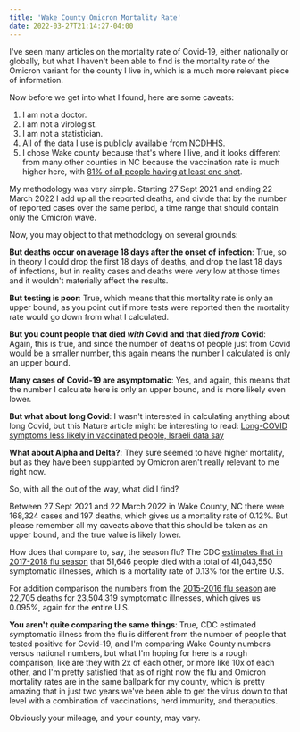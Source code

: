 ```yaml
---
title: 'Wake County Omicron Mortality Rate'
date: 2022-03-27T21:14:27-04:00
---
```


I've seen many articles on the mortality rate of Covid-19, either nationally or
globally, but what I haven't been able to find is the mortality rate of the
Omicron variant for the county I live in, which is a much more relevant piece of
information.

Now before we get into what I found, here are some caveats:

1. I am not a doctor.
1. I am not a virologist.
1. I am not a statistician.
1. All of the data I use is publicly available from
   [NCDHHS](https://covid19.ncdhhs.gov/dashboard/data-behind-dashboards).
1. I chose Wake county because that's where I live, and it looks different from
   many other counties in NC because the vaccination rate is much higher here,
   with
   [81% of all people having at least one shot](https://covid19.ncdhhs.gov/dashboard/vaccinations).

My methodology was very simple. Starting 27 Sept 2021 and ending 22 March 2022 I
add up all the reported deaths, and divide that by the number of reported cases
over the same period, a time range that should contain only the Omicron wave.

Now, you may object to that methodology on several grounds:

**But deaths occur on average 18 days after the onset of infection**: True, so
in theory I could drop the first 18 days of deaths, and drop the last 18 days of
infections, but in reality cases and deaths were very low at those times and it
wouldn't materially affect the results.

**But testing is poor**: True, which means that this mortality rate is only an
upper bound, as you point out if more tests were reported then the mortality
rate would go down from what I calculated.

**But you count people that died _with_ Covid and that died _from_ Covid**:
Again, this is true, and since the number of deaths of people just from Covid
would be a smaller number, this again means the number I calculated is only an
upper bound.

**Many cases of Covid-19 are asymptomatic**: Yes, and again, this means that the
number I calculate here is only an upper bound, and is more likely even lower.

**But what about long Covid**: I wasn't interested in calculating anything about
long Covid, but this Nature article might be interesting to read:
[Long-COVID symptoms less likely in vaccinated people, Israeli data say](https://www.nature.com/articles/d41586-022-00177-5#ref-CR1)

**What about Alpha and Delta?**: They sure seemed to have higher mortality, but
as they have been supplanted by Omicron aren't really relevant to me right now.

So, with all the out of the way, what did I find?

Between 27 Sept 2021 and 22 March 2022 in Wake County, NC there were 168,324
cases and 197 deaths, which gives us a mortality rate of 0.12%. But please
remember all my caveats above that this should be taken as an upper bound, and
the true value is likely lower.

How does that compare to, say, the season flu? The CDC
[estimates that in 2017-2018 flu season](https://www.cdc.gov/flu/about/burden/2017-2018.htm)
that 51,646 people died with a total of 41,043,550 symptomatic illnesses, which
is a mortality rate of 0.13% for the entire U.S.

For addition comparison the numbers from the
[2015-2016 flu season](https://www.cdc.gov/flu/about/burden/2015-2016.html) are
22,705 deaths for 23,504,319 symptomatic illnesses, which gives us 0.095%, again
for the entire U.S.

**You aren't quite comparing the same things**: True, CDC estimated symptomatic
illness from the flu is different from the number of people that tested positive
for Covid-19, and I'm comparing Wake County numbers versus national numbers, but
what I'm hoping for here is a rough comparison, like are they with 2x of each
other, or more like 10x of each other, and I'm pretty satisfied that as of right
now the flu and Omicron mortality rates are in the same ballpark for my county,
which is pretty amazing that in just two years we've been able to get the virus
down to that level with a combination of vaccinations, herd immunity, and
theraputics.

Obviously your mileage, and your county, may vary.
